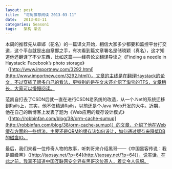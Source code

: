 ```yaml
---
layout: post
title:  "每周推荐阅读 2013-03-11"
date:   2013-03-11
categories: Season1
tags:   架构 采访
---
```


本周的推荐先从章邯（花名）的一篇译文开始，相信大家多少都要和监控平台打交道，这个平台就是出自章邯之手，有次看到篇文章署名是储晓颖（真名），这才知道他还翻译了不少东西，比如这篇——经典论文翻译导读之《Finding a needle in Haystack: Facebook’s photo storage》（[http://www.importnew.com/3292.html](http://www.importnew.com/3292.html)）。文章的主线是在翻译Haystack的论文，不过穿插了很多自己的看法，更特别的是在文末还介绍了淘宝的TFS，文章稍长，大家可以慢慢阅读。

范凯自打去了CSDN后就一直在进行CSDN老系统的改造，从一个.Net的系统迁移到Rails上，其实，他不仅精通Rails，以前还是个Java Web开发的大牛。近期，他在自己的新博客上发表了题为《Web应用的缓存设计模式》（[http://robbinfan.com/blog/38/orm-cache-sumup](http://robbinfan.com/blog/38/orm-cache-sumup)）的文章，介绍了他在Web缓存方面的一些想法，主要还是ORM的缓存该如何设计，如何通过缓存来降低DB的磁盘IO。

最后，我们来看一位传奇人物的故事，听刺哥来介绍黑哥——《中国黑客传说：我是超级黑》（[http://taosay.net/?p=64](http://taosay.net/?p=64)），说实话，在此之前，我真不知道中国互联网安全界有黑哥这位高人，着实令人佩服。
